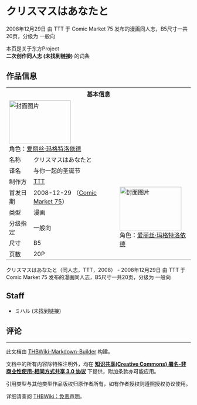 # クリスマスはあなたと

<!-- source html: G:\repos\THBWiki-Markdown-Builder\THBWikiMarkdown\Temp\main\a\ac\ns0%3A%E3%82%AF%E3%83%AA%E3%82%B9%E3%83%9E%E3%82%B9%E3%81%AF%E3%81%82%E3%81%AA%E3%81%9F%E3%81%A8.html -->

2008年12月29日 由 TTT 于 Comic Market 75 发布的漫画同人志，B5尺寸一共20页，分级为 一般向

本页是关于东方Project  
 **二次创作同人志 (未找到链接)** 的词条

## 作品信息

<table><tbody><tr><th colspan="3">基本信息</th></tr><tr><td class="cover-artwork-mobile" colspan="2"><a href="./文件-クリスマスはあなたと封面.png.md" class="image" title="封面图片"><img alt="封面图片" src="https://upload.thwiki.cc/thumb/4/4d/%E3%82%AF%E3%83%AA%E3%82%B9%E3%83%9E%E3%82%B9%E3%81%AF%E3%81%82%E3%81%AA%E3%81%9F%E3%81%A8%E5%B0%81%E9%9D%A2.png/168px-%E3%82%AF%E3%83%AA%E3%82%B9%E3%83%9E%E3%82%B9%E3%81%AF%E3%81%82%E3%81%AA%E3%81%9F%E3%81%A8%E5%B0%81%E9%9D%A2.png" decoding="async" loading="lazy" width="168" height="119" srcset="https://upload.thwiki.cc/thumb/4/4d/%E3%82%AF%E3%83%AA%E3%82%B9%E3%83%9E%E3%82%B9%E3%81%AF%E3%81%82%E3%81%AA%E3%81%9F%E3%81%A8%E5%B0%81%E9%9D%A2.png/252px-%E3%82%AF%E3%83%AA%E3%82%B9%E3%83%9E%E3%82%B9%E3%81%AF%E3%81%82%E3%81%AA%E3%81%9F%E3%81%A8%E5%B0%81%E9%9D%A2.png 1.5x, https://upload.thwiki.cc/thumb/4/4d/%E3%82%AF%E3%83%AA%E3%82%B9%E3%83%9E%E3%82%B9%E3%81%AF%E3%81%82%E3%81%AA%E3%81%9F%E3%81%A8%E5%B0%81%E9%9D%A2.png/336px-%E3%82%AF%E3%83%AA%E3%82%B9%E3%83%9E%E3%82%B9%E3%81%AF%E3%81%82%E3%81%AA%E3%81%9F%E3%81%A8%E5%B0%81%E9%9D%A2.png 2x" data-file-width="2130" data-file-height="1510"></a><div class="cover-char">角色：<a href="./爱丽丝·玛格特洛依德.md" title="爱丽丝·玛格特洛依德">爱丽丝·玛格特洛依德</a></div></td>
</tr><tr><td class="label">名称</td><td colspan="2"> クリスマスはあなたと </td></tr><tr><td class="label">译名</td><td colspan="2"> 与你一起的圣诞节 </td></tr><tr><td class="label">制作方</td><td><a href="./TTT.md" title="TTT">TTT</a></td><td class="cover-artwork" rowspan="6" style="min-width:168px;"><a href="./文件-クリスマスはあなたと封面.png.md" class="image" title="封面图片"><img alt="封面图片" src="https://upload.thwiki.cc/thumb/4/4d/%E3%82%AF%E3%83%AA%E3%82%B9%E3%83%9E%E3%82%B9%E3%81%AF%E3%81%82%E3%81%AA%E3%81%9F%E3%81%A8%E5%B0%81%E9%9D%A2.png/168px-%E3%82%AF%E3%83%AA%E3%82%B9%E3%83%9E%E3%82%B9%E3%81%AF%E3%81%82%E3%81%AA%E3%81%9F%E3%81%A8%E5%B0%81%E9%9D%A2.png" decoding="async" loading="lazy" width="168" height="119" srcset="https://upload.thwiki.cc/thumb/4/4d/%E3%82%AF%E3%83%AA%E3%82%B9%E3%83%9E%E3%82%B9%E3%81%AF%E3%81%82%E3%81%AA%E3%81%9F%E3%81%A8%E5%B0%81%E9%9D%A2.png/252px-%E3%82%AF%E3%83%AA%E3%82%B9%E3%83%9E%E3%82%B9%E3%81%AF%E3%81%82%E3%81%AA%E3%81%9F%E3%81%A8%E5%B0%81%E9%9D%A2.png 1.5x, https://upload.thwiki.cc/thumb/4/4d/%E3%82%AF%E3%83%AA%E3%82%B9%E3%83%9E%E3%82%B9%E3%81%AF%E3%81%82%E3%81%AA%E3%81%9F%E3%81%A8%E5%B0%81%E9%9D%A2.png/336px-%E3%82%AF%E3%83%AA%E3%82%B9%E3%83%9E%E3%82%B9%E3%81%AF%E3%81%82%E3%81%AA%E3%81%9F%E3%81%A8%E5%B0%81%E9%9D%A2.png 2x" data-file-width="2130" data-file-height="1510"></a><div class="cover-char">角色：<a href="./爱丽丝·玛格特洛依德.md" title="爱丽丝·玛格特洛依德">爱丽丝·玛格特洛依德</a></div></td>
</tr><tr><td class="label">首发日期</td><td>2008-12-29&#160;（<a href="/展会作品列表?e=Comic+Market%2375">Comic Market 75</a>）</td></tr><tr><td class="label">类型</td><td>漫画</td></tr><tr><td class="label">分级指定</td><td>一般向</td></tr><tr><td class="label">尺寸</td><td>B5</td></tr><tr><td class="label">页数</td><td>20P</td></tr></tbody></table>

クリスマスはあなたと（同人志，TTT，2008） - 2008年12月29日 由 TTT 于 Comic Market 75 发布的漫画同人志，B5尺寸一共20页，分级为 一般向

## Staff
- ミハル (未找到链接)


## 评论




---

此文档由 [THBWiki-Markdown-Builder](https://github.com/Delsin-Yu/THBWiki-Markdown-Builder) 构建。

文档中的所有内容除特殊注明外，均在 [**知识共享(Creative Commons) 署名-非商业性使用-相同方式共享 3.0 协议**](https://creativecommons.org/licenses/by-sa/3.0/deed.zh-hans) 下提供，附加条款亦可能应用。

引用类型与其他类型作品版权归原作者所有，如有作者授权则遵照授权协议使用。

详细请查阅 [THBWiki：免责声明](https://thbwiki.cc/THBWiki:%E5%85%8D%E8%B4%A3%E5%A3%B0%E6%98%8E)。

